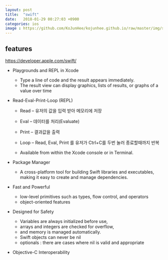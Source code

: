 ```yaml
---
layout: post
title:  "swift"
date:   2018-01-29 00:27:03 +0900
categories: ios
image : https://github.com/KoJunHee/kojunhee.github.io/raw/master/img/swift-logo.eps
---
```


## features

<https://developer.apple.com/swift/>

- Playgrounds and REPL in Xcode

	-  Type a line of code and the result appears immediately.
	-  The result view can display graphics, lists of results, or graphs of a value over time

- Read-Eval-Print-Loop (REPL)

	- Read – 유저의 값을 입력 받아 메모리에 저장
	- Eval – 데이터를 처리(Evaluate)
	- Print – 결과값을 출력
	- Loop – Read, Eval, Print 를 유저가 Ctrl+C를 두번 눌러 종료할때까지 반복

	- Available from within the Xcode console or in Terminal.

- Package Manager

	- A cross-platform tool for building Swift libraries and executables, making it easy to create and manage dependencies.

- Fast and Powerful

	- low-level primitives such as types, flow control, and operators
	- object-oriented features

- Designed for Safety

	- Variables are always initialized before use, 
	- arrays and integers are checked for overflow, 
	- and memory is managed automatically.
	- Swift objects can never be nil
	- optionals : there are cases where nil is valid and appropriate

- Objective-C Interoperability
